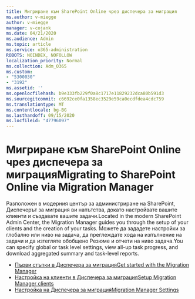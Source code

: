 ```yaml
---
title: Мигриране към SharePoint Online чрез диспечера за миграция
ms.author: v-miegge
author: v-miegge
manager: v-cojank
ms.date: 04/21/2020
ms.audience: Admin
ms.topic: article
ms.service: o365-administration
ROBOTS: NOINDEX, NOFOLLOW
localization_priority: Normal
ms.collection: Adm_O365
ms.custom:
- "5300030"
- "3192"
ms.assetid: ''
ms.openlocfilehash: b9e333fb229f0a8c1717e11829232dca80b591d3
ms.sourcegitcommit: c6692ce0fa1358ec3529e59ca0ecdfdea4cdc759
ms.translationtype: MT
ms.contentlocale: bg-BG
ms.lasthandoff: 09/15/2020
ms.locfileid: "47796097"
---
```

# <a name="migrating-to-sharepoint-online-via-migration-manager"></a><span data-ttu-id="b9ef3-102">Мигриране към SharePoint Online чрез диспечера за миграция</span><span class="sxs-lookup"><span data-stu-id="b9ef3-102">Migrating to SharePoint Online via Migration Manager</span></span>

<span data-ttu-id="b9ef3-103">Разположен в модерния център за администриране на SharePoint, Диспечерът за миграция ви напътства, докато настройвате вашите клиенти и създавате вашите задачи.</span><span class="sxs-lookup"><span data-stu-id="b9ef3-103">Located in the modern SharePoint Admin Center, the Migration Manager guides you through the setup of your clients and the creation of your tasks.</span></span> <span data-ttu-id="b9ef3-104">Можете да зададете настройки за глобално или ниво на задача, да преглеждате хода на изпълнение на задачи и да изтегляте обобщено Резюме и отчети на ниво задача.</span><span class="sxs-lookup"><span data-stu-id="b9ef3-104">You can specify global or task level settings, view all-up task progress, and download aggregated summary and task-level reports.</span></span>

* [<span data-ttu-id="b9ef3-105">Първи стъпки в Диспечера за миграция</span><span class="sxs-lookup"><span data-stu-id="b9ef3-105">Get started with the Migration Manager</span></span>](https://docs.microsoft.com/sharepointmigration/mm-get-started)
* [<span data-ttu-id="b9ef3-106">Настройка на клиенти в Диспечера за миграция</span><span class="sxs-lookup"><span data-stu-id="b9ef3-106">Setup Migration Manager clients</span></span>](https://docs.microsoft.com/sharepointmigration/mm-setup-clients)
* [<span data-ttu-id="b9ef3-107">Настройка на Диспечера за миграция</span><span class="sxs-lookup"><span data-stu-id="b9ef3-107">Migration Manager Settings</span></span>](https://docs.microsoft.com/sharepointmigration/mm-settings)